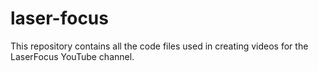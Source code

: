 # laser-focus
This repository contains all the code files used in creating videos for the LaserFocus YouTube channel.
